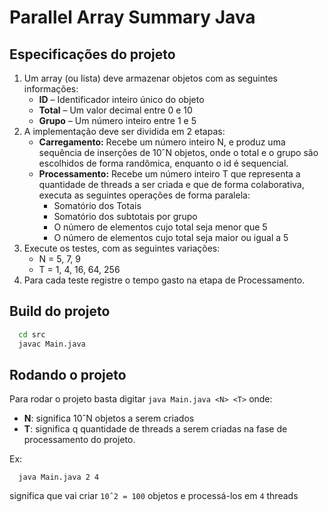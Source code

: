 # Parallel Array Summary Java

## Especificações do projeto

1. Um array (ou lista) deve armazenar objetos com as seguintes informações:
    - **ID** – Identificador inteiro único do objeto
    - **Total** – Um valor decimal entre 0 e 10
    - **Grupo** – Um número inteiro entre 1 e 5
2. A implementação deve ser dividida em 2 etapas:
    - **Carregamento:** Recebe um número inteiro N, e produz uma sequência de inserções de 10ˆN objetos, onde o total e o grupo são escolhidos de forma randômica, enquanto o id é sequencial.
    - **Processamento:** Recebe um número inteiro T que representa a quantidade de threads a ser criada e que de forma colaborativa, executa as seguintes operações de forma paralela:
      - Somatório dos Totais
      - Somatório dos subtotais por grupo
      - O número de elementos cujo total seja menor que 5
      - O número de elementos cujo total seja maior ou igual a 5
3. Execute os testes, com as seguintes variações:
    - N = 5, 7, 9
    - T = 1, 4, 16, 64, 256
5. Para cada teste registre o tempo gasto na etapa de Processamento.

## Build do projeto

```bash
  cd src
  javac Main.java
```

## Rodando o projeto

Para rodar o projeto basta digitar `java Main.java <N> <T>` onde: 
- **N**: significa 10ˆN objetos a serem criados
- **T**: significa q quantidade de threads a serem criadas na fase de processamento do projeto.

Ex:
```
  java Main.java 2 4
```
significa que vai criar `10ˆ2 = 100` objetos e processá-los em `4` threads 
